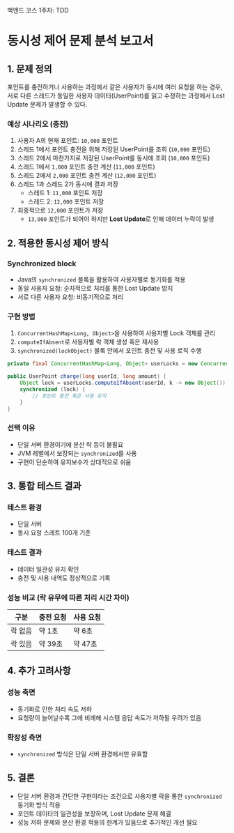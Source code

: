 백엔드 코스 1주차: TDD 
# 동시성 제어 문제 분석 보고서
## 1. 문제 정의
포인트를 충전하거나 사용하는 과정에서 같은 사용자가 동시에 여러 요청을 하는 경우, 
서로 다른 스레드가 동일한 사용자 데이터(UserPoint)를 읽고 수정하는 과정에서 Lost Update 문제가 발생할 수 있다.

### 예상 시나리오 (충전)
1. 사용자 A의 현재 포인트: `10,000` 포인트
2. 스레드 1에서 포인트 충전을 위해 저장된 UserPoint를 조회 (`10,000` 포인트)
3. 스레드 2에서 마찬가지로 저장된 UserPoint를 동시에 조회 (`10,000` 포인트)
4. 스레드 1에서 `1,000` 포인트 충전 계산 (`11,000` 포인트)
5. 스레드 2에서 `2,000` 포인트 충전 계산 (`12,000` 포인트)
6. 스레드 1과 스레드 2가 동시에 결과 저장
   - 스레드 1: `11,000` 포인트 저장
   - 스레드 2: `12,000` 포인트 저장
7. 최종적으로 `12,000` 포인트가 저장
    - `13,000` 포인트가 되어야 하지만 **Lost Update**로 인해 데이터 누락이 발생

## 2. 적용한 동시성 제어 방식
### Synchronized block
- Java의 `synchronized` 블록을 활용하여 사용자별로 동기화를 적용
- 동일 사용자 요청: 순차적으로 처리를 통한 Lost Update 방지
- 서로 다른 사용자 요청: 비동기적으로 처리
### 구현 방법
1. `ConcurrentHashMap<Long, Object>`을 사용하여 사용자별 Lock 객체를 관리
2. `computeIfAbsent`로 사용자별 락 객체 생성 혹은 재사용
3. `synchronized(lockObject)` 블록 안에서 포인트 충전 및 사용 로직 수행

```java
private final ConcurrentHashMap<Long, Object> userLocks = new ConcurrentHashMap<>();

public UserPoint charge(long userId, long amount) {
    Object lock = userLocks.computeIfAbsent(userId, k -> new Object());
    synchronized (lock) {
        // 포인트 충전 혹은 사용 로직
    }
}
```

### 선택 이유
- 단일 서버 환경이기에 분산 락 등이 불필요
- JVM 레벨에서 보장되는 `synchronized`를 사용
- 구현이 단순하여 유지보수가 상대적으로 쉬움

## 3. 통합 테스트 결과
### 테스트 환경
  - 단일 서버
  - 동시 요청 스레트 100개 기준
### 테스트 결과
  - 데이터 일관성 유지 확인
  - 충전 및 사용 내역도 정상적으로 기록
### 성능 비교 (락 유무에 따른 처리 시간 차이)

| 구분   | 충전 요청 | 사용 요청 |
|------|-------|-------|
| 락 없음 | 약 1초  | 약 6초  |
| 락 있음 | 약 39초 | 약 47초 |

## 4. 추가 고려사항
### 성능 축면
  - 동기화로 인한 처리 속도 저하
  - 요청량이 늘어날수록 그에 비례해 시스템 응답 속도가 저하될 우려가 있음
### 확장성 측면
  - `synchronized` 방식은 단일 서버 환경에서만 유효함

## 5. 결론
- 단일 서버 환경과 간단한 구현이라는 조건으로 사용자별 락을 통한 `synchronized` 동기화 방식 적용
- 포인트 데이터의 일관성을 보장하며, Lost Update 문제 해결
- 성능 저하 문제와 분산 환경 적용의 한계가 있음으로 추가적인 개선 필요